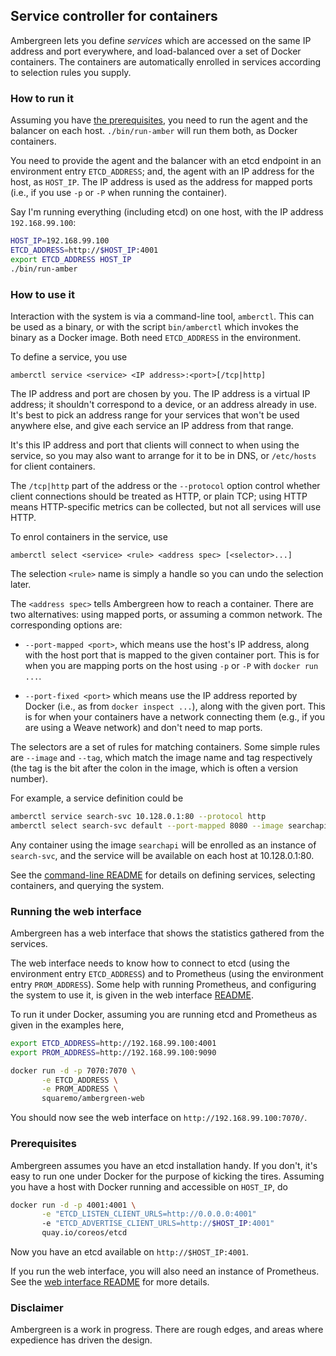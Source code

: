 ## Service controller for containers

Ambergreen lets you define _services_ which are accessed on the same
IP address and port everywhere, and load-balanced over a set of Docker
containers. The containers are automatically enrolled in services
according to selection rules you supply.

### How to run it

Assuming you have [the prerequisites](#prerequisites), you need to run
the agent and the balancer on each host. `./bin/run-amber` will run
them both, as Docker containers.

You need to provide the agent and the balancer with an etcd endpoint
in an environment entry `ETCD_ADDRESS`; and, the agent with an IP
address for the host, as `HOST_IP`. The IP address is used as the
address for mapped ports (i.e., if you use `-p` or `-P` when running
the container).

Say I'm running everything (including etcd) on one host, with the IP
address `192.168.99.100`:

```bash
HOST_IP=192.168.99.100
ETCD_ADDRESS=http://$HOST_IP:4001
export ETCD_ADDRESS HOST_IP
./bin/run-amber
```

### How to use it

Interaction with the system is via a command-line tool,
`amberctl`. This can be used as a binary, or with the script
`bin/amberctl` which invokes the binary as a Docker image. Both need
`ETCD_ADDRESS` in the environment.

To define a service, you use

```
amberctl service <service> <IP address>:<port>[/tcp|http]
```

The IP address and port are chosen by you. The IP address is a virtual
IP address; it shouldn't correspond to a device, or an address already
in use. It's best to pick an address range for your services that
won't be used anywhere else, and give each service an IP address from
that range.

It's this IP address and port that clients will connect to when using
the service, so you may also want to arrange for it to be in DNS, or
`/etc/hosts` for client containers.

The `/tcp|http` part of the address or the `--protocol` option control
whether client connections should be treated as HTTP, or plain TCP;
using HTTP means HTTP-specific metrics can be collected, but not all
services will use HTTP.

To enrol containers in the service, use

```
amberctl select <service> <rule> <address spec> [<selector>...]
```

The selection `<rule>` name is simply a handle so you can undo the
selection later.

The `<address spec>` tells Ambergreen how to reach a container. There
are two alternatives: using mapped ports, or assuming a common
network. The corresponding options are:

 * `--port-mapped <port>`, which means use the host's IP address,
   along with the host port that is mapped to the given container
   port. This is for when you are mapping ports on the host using `-p`
   or `-P` with `docker run ...`.

 * `--port-fixed <port>` which means use the IP address reported by
   Docker (i.e., as from `docker inspect ...`), along with the given
   port. This is for when your containers have a network connecting
   them (e.g., if you are using a Weave network) and don't need to map
   ports.

The selectors are a set of rules for matching containers. Some simple
rules are `--image` and `--tag`, which match the image name and tag
respectively (the tag is the bit after the colon in the image, which
is often a version number).

For example, a service definition could be

```bash
amberctl service search-svc 10.128.0.1:80 --protocol http
amberctl select search-svc default --port-mapped 8080 --image searchapi
```

Any container using the image `searchapi` will be enrolled as an
instance of `search-svc`, and the service will be available on each
host at 10.128.0.1:80.

See the [command-line README](amberctl/README.md#readme) for details
on defining services, selecting containers, and querying the system.

### Running the web interface

Ambergreen has a web interface that shows the statistics gathered from
the services.

The web interface needs to know how to connect to etcd (using the
environment entry `ETCD_ADDRESS`) and to Prometheus (using the
environment entry `PROM_ADDRESS`). Some help with running Prometheus,
and configuring the system to use it, is given in the web interface
[README](web/README.md#readme).

To run it under Docker, assuming you are running etcd and Prometheus
as given in the examples here,

```bash
export ETCD_ADDRESS=http://192.168.99.100:4001
export PROM_ADDRESS=http://192.168.99.100:9090

docker run -d -p 7070:7070 \
       -e ETCD_ADDRESS \
       -e PROM_ADDRESS \
       squaremo/ambergreen-web
```

You should now see the web interface on `http://192.168.99.100:7070/`.

### Prerequisites

Ambergreen assumes you have an etcd installation handy. If you don't,
it's easy to run one under Docker for the purpose of kicking the
tires. Assuming you have a host with Docker running and accessible on
`HOST_IP`, do

```bash
docker run -d -p 4001:4001 \
       -e "ETCD_LISTEN_CLIENT_URLS=http://0.0.0.0:4001"
       -e "ETCD_ADVERTISE_CLIENT_URLS=http://$HOST_IP:4001"
       quay.io/coreos/etcd
```

Now you have an etcd available on `http://$HOST_IP:4001`.

If you run the web interface, you will also need an instance of
Prometheus. See the [web interface README](web/README.md) for more
details.

### Disclaimer

Ambergreen is a work in progress. There are rough edges, and areas
where expedience has driven the design.

